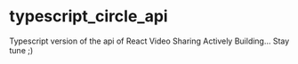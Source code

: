 # typescript_circle_api
Typescript version of the api of React Video Sharing
Actively Building... Stay tune ;)
